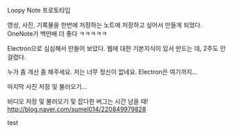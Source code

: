 Loopy Note 프로토타입

영상, 사진, 기록물을 한번에 저장하는 노트에 저장하고 싶어서 만들게 되었다.
OneNote가 백만배 더 좋다 ㅋㅋㅋㅋㅋ

Electron으로 심심해서 만들어 보았다. 웹에 대한 기본지식이 있서 만드는 데,
2주도 안 걸렸다.

누가 좀 개선 좀 해주세요. 저는 너무 정신이 없네요. Electron은 여기까지...

마지막 사진 저장 및 불러오기...

비디오 저장 및 불러오기 및 잡다한 버그는 시간 남을 때!
http://blog.naver.com/sumel014/220849979828

test

